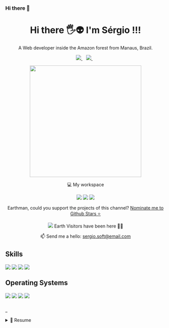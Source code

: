 ### Hi there 👋

<!--
**sergiosdev/sergiosdev** is a ✨ _special_ ✨ repository because its `README.md` (this file) appears on your GitHub profile.
-->

<h1 align='center'>
  Hi there 🖐️👽 I'm Sérgio !!!
</h1>

<p align='center'>
  A Web developer inside the Amazon forest from Manaus, Brazil.
</p>


<p align='center'>
  
  <a href="https://www.linkedin.com/in/sergiosdev/">
    <img src="https://img.shields.io/badge/linkedin-%230077B5.svg?&style=for-the-badge&logo=linkedin&logoColor=white" />
  </a>&nbsp;&nbsp;
  <a href="https://instagram.com/sergiosdev">
    <img src="https://img.shields.io/badge/instagram-%23E4405F.svg?&style=for-the-badge&logo=instagram&logoColor=white" />        
  </a>&nbsp;&nbsp;
  
</p>

<p align='center'>
  <a href="#"><img src="https://github-readme-stats.vercel.app/api?username=sergiosdev&show_icons=true&count_private=true&theme=dark" width="350"></a>
</p>

<p align='center'>
  💻 My workspace<br/><br/>
  <img src="https://img.shields.io/badge/windows-%230078D6.svg?&style=for-the-badge&logo=windows&logoColor=white" />
  <img src="https://img.shields.io/badge/intel-core%20i7%204th-%230071C5.svg?&style=for-the-badge&logo=intel&logoColor=white" />
  <img src="https://img.shields.io/badge/RAM-12GB-%230071C5.svg?&style=for-the-badge&logoColor=white" />  
</p>

<p align='center'>
  Earthman, could you support the projects of this channel? <a href='https://stars.github.com/nominate/'>Nominate me to Github Stars ⭐</a>
</p>

<p align='center'>
  <a href="#"><img src="https://badges.pufler.dev/visits/sergiosdev/sergiosdev"></a> Earth Visitors have been here 👨‍🚀
</p>

<p align='center'>
  📫 Send me a hello: <a href='mailto:sergio.soft@email.com'>sergio.soft@email.com</a>
</p>


## Skills
<img align="center" src="https://img.shields.io/badge/(My)SQL-4479A1?logo=mysql&logoColor=white" />
<img align="center" src="https://img.shields.io/badge/BASH-4EAA25?logo=gnu-bash&logoColor=white" />
<img align="center" src="https://img.shields.io/badge/PHP-777BB4?logo=php&logoColor=white" />
<img align="center" src="https://img.shields.io/badge/C-A8B9CC?logo=c&logoColor=white" />

## Operating Systems

<img align="center" src="https://img.shields.io/badge/Arch-1793D1?logo=arch-linux&logoColor=white" />
<img align="center" src="https://img.shields.io/badge/Debian-A81D33?logo=debian&logoColor=white" />
<img align="center" src="https://img.shields.io/badge/Ubuntu-E95420?logo=ubuntu&logoColor=white" />
<img align="center" src="https://img.shields.io/badge/Windows-0078D6?logo=windows&logoColor=white" />


## 
_

<details>
  <summary>📃 Resume</summary>

## Education

- 📖 **Information Systems**\
📆 2015 - 2020\
📍 **Metropolitan University \of Manaus** - Amazonas, Brazil

- 📖 **Multimedia Expertise**\
📆 2020 - 2021\
📍 **Graduate and Graduate Institute \of (Ipog)** - Amazonas, Brazil

</details>


  

